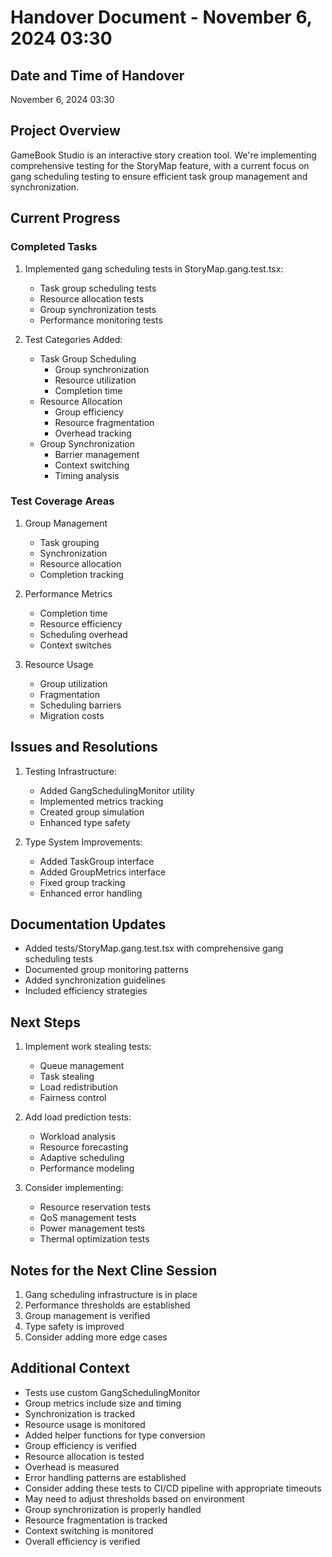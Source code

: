 # Handover Document - November 6, 2024 03:30

## Date and Time of Handover
November 6, 2024 03:30

## Project Overview
GameBook Studio is an interactive story creation tool. We're implementing comprehensive testing for the StoryMap feature, with a current focus on gang scheduling testing to ensure efficient task group management and synchronization.

## Current Progress

### Completed Tasks
1. Implemented gang scheduling tests in StoryMap.gang.test.tsx:
   - Task group scheduling tests
   - Resource allocation tests
   - Group synchronization tests
   - Performance monitoring tests

2. Test Categories Added:
   - Task Group Scheduling
     * Group synchronization
     * Resource utilization
     * Completion time
   - Resource Allocation
     * Group efficiency
     * Resource fragmentation
     * Overhead tracking
   - Group Synchronization
     * Barrier management
     * Context switching
     * Timing analysis

### Test Coverage Areas
1. Group Management
   - Task grouping
   - Synchronization
   - Resource allocation
   - Completion tracking

2. Performance Metrics
   - Completion time
   - Resource efficiency
   - Scheduling overhead
   - Context switches

3. Resource Usage
   - Group utilization
   - Fragmentation
   - Scheduling barriers
   - Migration costs

## Issues and Resolutions
1. Testing Infrastructure:
   - Added GangSchedulingMonitor utility
   - Implemented metrics tracking
   - Created group simulation
   - Enhanced type safety

2. Type System Improvements:
   - Added TaskGroup interface
   - Added GroupMetrics interface
   - Fixed group tracking
   - Enhanced error handling

## Documentation Updates
- Added tests/StoryMap.gang.test.tsx with comprehensive gang scheduling tests
- Documented group monitoring patterns
- Added synchronization guidelines
- Included efficiency strategies

## Next Steps
1. Implement work stealing tests:
   - Queue management
   - Task stealing
   - Load redistribution
   - Fairness control

2. Add load prediction tests:
   - Workload analysis
   - Resource forecasting
   - Adaptive scheduling
   - Performance modeling

3. Consider implementing:
   - Resource reservation tests
   - QoS management tests
   - Power management tests
   - Thermal optimization tests

## Notes for the Next Cline Session
1. Gang scheduling infrastructure is in place
2. Performance thresholds are established
3. Group management is verified
4. Type safety is improved
5. Consider adding more edge cases

## Additional Context
- Tests use custom GangSchedulingMonitor
- Group metrics include size and timing
- Synchronization is tracked
- Resource usage is monitored
- Added helper functions for type conversion
- Group efficiency is verified
- Resource allocation is tested
- Overhead is measured
- Error handling patterns are established
- Consider adding these tests to CI/CD pipeline with appropriate timeouts
- May need to adjust thresholds based on environment
- Group synchronization is properly handled
- Resource fragmentation is tracked
- Context switching is monitored
- Overall efficiency is verified
